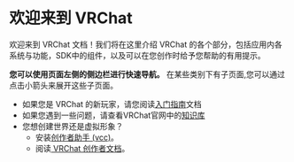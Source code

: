 # 欢迎来到 VRChat

欢迎来到 VRChat 文档！我们将在这里介绍 VRChat 的各个部分，包括应用内各系统与功能，SDK中的组件，以及可以在您创作时给予您帮助的有用提示。

**您可以使用页面左侧的侧边栏进行快速导航。** 在某些类别下有子页面,您可以通过点击小箭头来展开这些子页面。

- 如果您是 VRChat 的新玩家，请您阅读[入门指南](./getting-started.md)文档
- 如果您遇到一些问题，请查看VRChat官网中的[知识库](http://help.vrchat.com/)
- 您想创建世界还是虚拟形象？
  - 安装[创作者助手 (vcc)](https://vrchat.com/download/vcc)。
  - 阅读[ VRChat 创作者文档](/creators.vrchat.com/index.md)。
